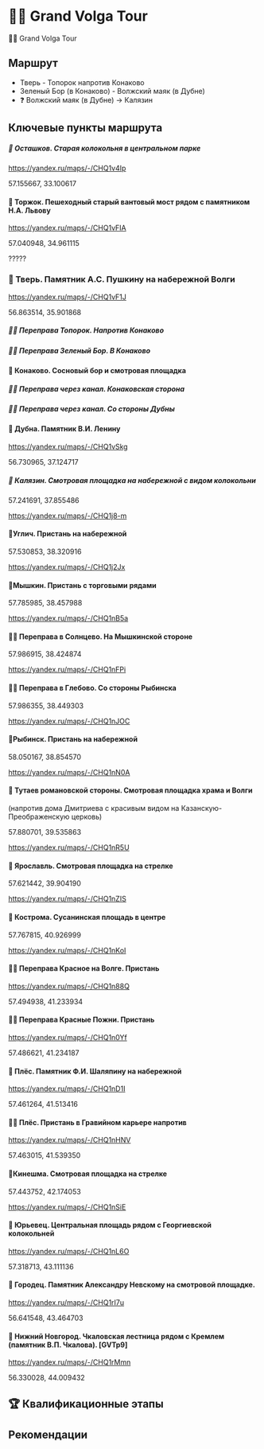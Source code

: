 # 🚴‍♂️ Grand Volga Tour

🚴‍♂️ Grand Volga Tour

## Маршрут

- Тверь - Топорок напротив Конаково
- Зеленый Бор (в Конаково) - Волжский маяк (в Дубне)
- ❓ Волжский маяк (в Дубне) → Калязин








## Ключевые пункты маршрута


#####  📍 Осташков. Старая колокольня в центральном парке

https://yandex.ru/maps/-/CHQ1v4Ip

57.155667, 33.100617






#### 📍 Торжок. Пешеходный старый вантовый мост рядом с памятником Н.А. Львову

https://yandex.ru/maps/-/CHQ1vFIA

57.040948, 34.961115


?????


### 📍 Тверь. Памятник А.С. Пушкину на набережной Волги

https://yandex.ru/maps/-/CHQ1vF1J

56.863514, 35.901868



##### 🚢📍 Переправа Топорок. Напротив Конаково


##### 🚢📍 Переправа Зеленый Бор. В Конаково



#### 📍 Конаково. Сосновый бор и смотровая площадка



##### 📍🚢 Переправа через канал. Конаковская сторона


##### 📍🚢 Переправа через канал. Со стороны Дубны




#### 📍 Дубна. Памятник В.И. Ленину

https://yandex.ru/maps/-/CHQ1vSkg

56.730965, 37.124717



##### 📍 Калязин. Смотровая площадка на набережной с видом колокольни

57.241691, 37.855486

https://yandex.ru/maps/-/CHQ1j8-m





#### 📍Углич. Пристань на набережной

57.530853, 38.320916

https://yandex.ru/maps/-/CHQ1j2Jx






#### 📍Мышкин. Пристань с торговыми рядами

57.785985, 38.457988

https://yandex.ru/maps/-/CHQ1nB5a






#### 📍⛵ Переправа в Солнцево. На Мышкинской стороне

57.986915, 38.424874

https://yandex.ru/maps/-/CHQ1nFPi






#### 📍⛵ Переправа в Глебово. Со стороны Рыбинска

57.986355, 38.449303

https://yandex.ru/maps/-/CHQ1nJOC





#### 📍Рыбинск. Пристань на набережной

58.050167, 38.854570

https://yandex.ru/maps/-/CHQ1nN0A






#### 📍 Тутаев романовской стороны. Смотровая площадка храма и Волги

(напротив дома Дмитриева с красивым видом на Казанскую-Преображенскую церковь)

57.880701, 39.535863

https://yandex.ru/maps/-/CHQ1nR5U





#### 📍 Ярославль. Смотровая площадка на стрелке

57.621442, 39.904190

https://yandex.ru/maps/-/CHQ1nZIS




#### 📍 Кострома. Сусанинская площадь в центре

57.767815, 40.926999

https://yandex.ru/maps/-/CHQ1nKoI


#### 📍🚢 Переправа Красное на Волге. Пристань

https://yandex.ru/maps/-/CHQ1n88Q

57.494938, 41.233934




#### 📍🚢 Переправа Красные Пожни. Пристань

https://yandex.ru/maps/-/CHQ1n0Yf

57.486621, 41.234187




#### 📍 Плёс. Памятник Ф.И. Шаляпину на набережной

https://yandex.ru/maps/-/CHQ1nD1I

57.461264, 41.513416




#### 📍🚢 Плёс. Пристань в Гравийном карьере напротив

https://yandex.ru/maps/-/CHQ1nHNV

57.463015, 41.539350





#### 📍Кинешма. Смотровая площадка на стрелке

57.443752, 42.174053

https://yandex.ru/maps/-/CHQ1nSiE





#### 📍 Юрьевец. Центральная площадь рядом с Георгиевской колокольней

https://yandex.ru/maps/-/CHQ1nL6O

57.318713, 43.111136







#### 📍 Городец. Памятник Александру Невскому на смотровой площадке.

https://yandex.ru/maps/-/CHQ1rI7u

56.641548, 43.464703



#### 📍 Нижний Новгород. Чкаловская лестница рядом с Кремлем (памятник В.П. Чкалова). [GVTp9]

https://yandex.ru/maps/-/CHQ1rMmn

56.330028, 44.009432


## 🏆 Квалификационные этапы


## Рекомендации









